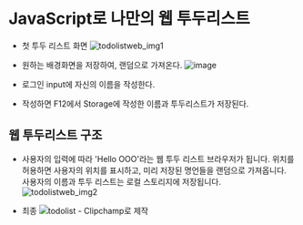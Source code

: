 # JavaScript로 나만의 웹 투두리스트 

- 첫 투두 리스트 화면
![todolistweb_img1](https://github.com/user-attachments/assets/6dab1e2f-e60e-44b9-8fe3-5999e28ff0c2)

- 원하는 배경화면을 저장하여, 랜덤으로 가져온다.
![image](https://github.com/user-attachments/assets/0da69d2a-c267-4de3-806d-80e988479b9b)

- 로그인 input에 자신의 이름을 작성한다.
- 작성하면 F12에서 Storage에 작성한 이름과 투두리스트가 저장된다.

## 웹 투두리스트 구조
- 사용자의 입력에 따라 'Hello OOO'라는 웹 투두 리스트 브라우저가 됩니다. 위치를 허용하면 사용자의 위치를 표시하고, 미리 저장된 명언들을 랜덤으로 가져옵니다. 사용자의 이름과 투두 리스트는 로컬 스토리지에 저장됩니다.
![todolistweb_img2](https://github.com/user-attachments/assets/81044648-81f7-4f6e-907d-3a6efa4f8dad)

- 최종
![todolist - Clipchamp로 제작](https://github.com/user-attachments/assets/6aa174cd-a381-4037-9688-a72619755d15)
